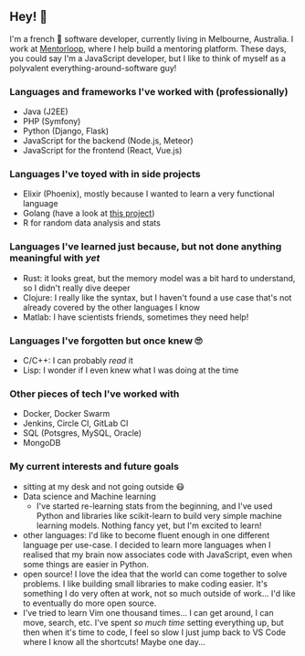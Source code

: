 ## Hey! 👋

I'm a french 🥖 software developer, currently living in Melbourne, Australia. I work at [Mentorloop](https://mentorloop.com/), where I help build a mentoring platform.
These days, you could say I'm a JavaScript developer, but I like to think of myself as a polyvalent everything-around-software guy!

### Languages and frameworks I've worked with (professionally)
- Java (J2EE)
- PHP (Symfony)
- Python (Django, Flask)
- JavaScript for the backend (Node.js, Meteor)
- JavaScript for the frontend (React, Vue.js)

### Languages I've toyed with in side projects
- Elixir (Phoenix), mostly because I wanted to learn a very functional language
- Golang (have a look at [this project](https://github.com/tducasse/go-instabot))
- R for random data analysis and stats

### Languages I've learned just because, but not done anything meaningful with _yet_
- Rust: it looks great, but the memory model was a bit hard to understand, so I didn't really dive deeper
- Clojure: I really like the syntax, but I haven't found a use case that's not already covered by the other languages I know
- Matlab: I have scientists friends, sometimes they need help!

### Languages I've forgotten but once knew 🙄
- C/C++: I can probably _read_ it
- Lisp: I wonder if I even knew what I was doing at the time

### Other pieces of tech I've worked with
- Docker, Docker Swarm
- Jenkins, Circle CI, GitLab CI
- SQL (Potsgres, MySQL, Oracle)
- MongoDB

### My current interests and future goals
- sitting at my desk and not going outside 😷
- Data science and Machine learning
  - I've started re-learning stats from the beginning, and I've used Python and libraries like scikit-learn to build very simple machine learning models. Nothing fancy yet, but I'm excited to learn!
- other languages: I'd like to become fluent enough in one different language per use-case. I decided to learn more languages when I realised that my brain now associates code with JavaScript, even when some things are easier in Python.
- open source! I love the idea that the world can come together to solve problems. I like building small libraries to make coding easier. It's something I do very often at work, not so much outside of work... I'd like to eventually do more open source.
- I've tried to learn Vim one thousand times... I can get around, I can move, search, etc. I've spent _so much time_ setting everything up, but then when it's time to code, I feel so slow I just jump back to VS Code where I know all the shortcuts! Maybe one day...

